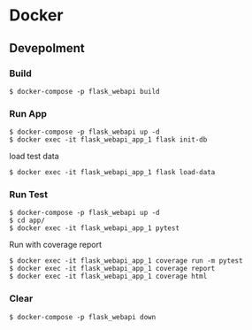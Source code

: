 # Docker

## Devepolment

### Build

```
$ docker-compose -p flask_webapi build
```

### Run App

```
$ docker-compose -p flask_webapi up -d
$ docker exec -it flask_webapi_app_1 flask init-db
```

load test data

```
$ docker exec -it flask_webapi_app_1 flask load-data
```

### Run Test

```
$ docker-compose -p flask_webapi up -d
$ cd app/
$ docker exec -it flask_webapi_app_1 pytest
```

Run with coverage report

```
$ docker exec -it flask_webapi_app_1 coverage run -m pytest
$ docker exec -it flask_webapi_app_1 coverage report
$ docker exec -it flask_webapi_app_1 coverage html
```

### Clear

```
$ docker-compose -p flask_webapi down
```
